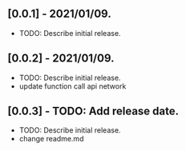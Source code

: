 ## [0.0.1] - 2021/01/09.
* TODO: Describe initial release.

## [0.0.2] - 2021/01/09.
* TODO: Describe initial release.
* update function call api network

## [0.0.3] - TODO: Add release date.
* TODO: Describe initial release.
* change readme.md